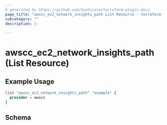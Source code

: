 ```yaml
---
# generated by https://github.com/hashicorp/terraform-plugin-docs
page_title: "awscc_ec2_network_insights_path List Resource - terraform-provider-awscc"
subcategory: ""
description: |-
  
---
```


# awscc_ec2_network_insights_path (List Resource)



## Example Usage

```terraform
list "awscc_ec2_network_insights_path" "example" {
  provider = awscc
}
```

<!-- schema generated by tfplugindocs -->
## Schema
